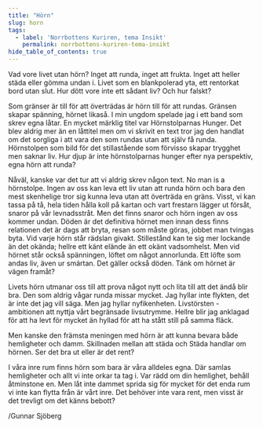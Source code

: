 ```yaml
---
title: "Hörn"
slug: horn
tags:
  - label: 'Norrbottens Kuriren, tema Insikt'
    permalink: norrbottens-kuriren-tema-insikt
hide_table_of_contents: true
---
```

Vad vore livet utan hörn? Inget att runda, inget att frukta. Inget att heller städa eller gömma undan i. Livet som en blankpolerad yta, ett rentorkat bord utan slut. Hur dött vore inte ett sådant liv? Och hur falskt?

<!--truncate-->

Som gränser är till för att överträdas är hörn till för att rundas. Gränsen skapar spänning, hörnet likaså. I min ungdom spelade jag i ett band som skrev egna låtar. En mycket märklig titel var Hörnstolparnas Hunger. Det blev aldrig mer än en låttitel men om vi skrivit en text tror jag den handlat om det sorgliga i att vara den som rundas utan att själv få runda. Hörnstolpen som bild för det stillastående som förvisso skapar trygghet men saknar liv. Hur djup är inte hörnstolparnas hunger efter nya perspektiv, egna hörn att runda?

Nåväl, kanske var det tur att vi aldrig skrev någon text. No man is a hörnstolpe. Ingen av oss kan leva ett liv utan att runda hörn och bara den mest skenhelige tror sig kunna leva utan att överträda en gräns. Visst, vi kan tassa på tå, hela tiden hålla koll på kartan och vart frestarn lägger ut försåt, snaror på vår levnadsstråt. Men det finns snaror och hörn ingen av oss kommer undan. Döden är det definitiva hörnet men innan dess finns relationen det är dags att bryta, resan som måste göras, jobbet man tvingas byta. Vid varje hörn står rädslan givakt. Stillestånd kan te sig mer lockande än det okända; hellre ett känt elände än ett okänt vadsomhelst. Men vid hörnet står också spänningen, löftet om något annorlunda. Ett löfte som andas liv, även ur smärtan. Det gäller också döden. Tänk om hörnet är vägen framåt?

Livets hörn utmanar oss till att prova något nytt och lita till att det ändå blir bra. Den som aldrig vågar runda missar mycket. Jag hyllar inte flykten, det är inte det jag vill säga. Men jag hyllar nyfikenheten. Livstörsten - ambitionen att nyttja vårt begränsade livsutrymme. Hellre blir jag anklagad för att ha levt för mycket än hyllad för att ha stått still på samma fläck.

Men kanske den främsta meningen med hörn är att kunna bevara både hemligheter och damm. Skillnaden mellan att städa och Städa handlar om hörnen. Ser det bra ut eller är det rent?

I våra inre rum finns hörn som bara är våra alldeles egna. Där samlas hemligheter och allt vi inte orkar ta tag i. Var rädd om din hemlighet, behåll åtminstone en. Men låt inte dammet sprida sig för mycket för det enda rum vi inte kan flytta från är vårt inre. Det behöver inte vara rent, men visst är det trevligt om det känns bebott?

/Gunnar Sjöberg
